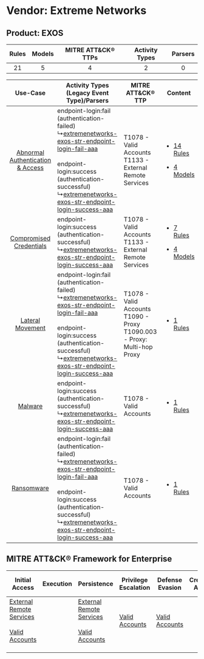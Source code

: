Vendor: Extreme Networks
========================
Product: EXOS
-------------
| Rules | Models | MITRE ATT&CK® TTPs | Activity Types | Parsers |
|:-----:|:------:|:------------------:|:--------------:|:-------:|
|  21   |   5    |         4          |       2        |    0    |

|    Use-Case    | Activity Types (Legacy Event Type)/Parsers    | MITRE ATT&CK® TTP    | Content    |
|:----:| ---- | ---- | ---- |
| [Abnormal Authentication & Access](../../../UseCases/uc_abnormal_authentication_&_access.md) |  endpoint-login:fail (authentication-failed)<br> ↳[extremenetworks-exos-str-endpoint-login-fail-aaa](Ps/pC_extremenetworksexosstrendpointloginfailaaa.md)<br><br> endpoint-login:success (authentication-successful)<br> ↳[extremenetworks-exos-str-endpoint-login-success-aaa](Ps/pC_extremenetworksexosstrendpointloginsuccessaaa.md)<br> | T1078 - Valid Accounts<br>T1133 - External Remote Services<br>    | [<ul><li>14 Rules</li></ul><ul><li>4 Models</li></ul>](RM/r_m_extreme_networks_exos_Abnormal_Authentication_&_Access.md) |
|          [Compromised Credentials](../../../UseCases/uc_compromised_credentials.md)          |  endpoint-login:success (authentication-successful)<br> ↳[extremenetworks-exos-str-endpoint-login-success-aaa](Ps/pC_extremenetworksexosstrendpointloginsuccessaaa.md)<br>    | T1078 - Valid Accounts<br>T1133 - External Remote Services<br>    | [<ul><li>7 Rules</li></ul><ul><li>4 Models</li></ul>](RM/r_m_extreme_networks_exos_Compromised_Credentials.md)    |
|    [Lateral Movement](../../../UseCases/uc_lateral_movement.md)    |  endpoint-login:fail (authentication-failed)<br> ↳[extremenetworks-exos-str-endpoint-login-fail-aaa](Ps/pC_extremenetworksexosstrendpointloginfailaaa.md)<br><br> endpoint-login:success (authentication-successful)<br> ↳[extremenetworks-exos-str-endpoint-login-success-aaa](Ps/pC_extremenetworksexosstrendpointloginsuccessaaa.md)<br> | T1078 - Valid Accounts<br>T1090 - Proxy<br>T1090.003 - Proxy: Multi-hop Proxy<br> | [<ul><li>1 Rules</li></ul>](RM/r_m_extreme_networks_exos_Lateral_Movement.md)    |
|    [Malware](../../../UseCases/uc_malware.md)    |  endpoint-login:success (authentication-successful)<br> ↳[extremenetworks-exos-str-endpoint-login-success-aaa](Ps/pC_extremenetworksexosstrendpointloginsuccessaaa.md)<br>    | T1078 - Valid Accounts<br>    | [<ul><li>1 Rules</li></ul>](RM/r_m_extreme_networks_exos_Malware.md)    |
|    [Ransomware](../../../UseCases/uc_ransomware.md)    |  endpoint-login:fail (authentication-failed)<br> ↳[extremenetworks-exos-str-endpoint-login-fail-aaa](Ps/pC_extremenetworksexosstrendpointloginfailaaa.md)<br><br> endpoint-login:success (authentication-successful)<br> ↳[extremenetworks-exos-str-endpoint-login-success-aaa](Ps/pC_extremenetworksexosstrendpointloginsuccessaaa.md)<br> | T1078 - Valid Accounts<br>    | [<ul><li>1 Rules</li></ul>](RM/r_m_extreme_networks_exos_Ransomware.md)    |

MITRE ATT&CK® Framework for Enterprise
--------------------------------------
| Initial Access                                                                                                                                   | Execution | Persistence                                                                                                                                      | Privilege Escalation                                                | Defense Evasion                                                     | Credential Access | Discovery | Lateral Movement | Collection | Command and Control                                                                                                                       | Exfiltration | Impact |
| ------------------------------------------------------------------------------------------------------------------------------------------------ | --------- | ------------------------------------------------------------------------------------------------------------------------------------------------ | ------------------------------------------------------------------- | ------------------------------------------------------------------- | ----------------- | --------- | ---------------- | ---------- | ----------------------------------------------------------------------------------------------------------------------------------------- | ------------ | ------ |
| [External Remote Services](https://attack.mitre.org/techniques/T1133)<br><br>[Valid Accounts](https://attack.mitre.org/techniques/T1078)<br><br> |           | [External Remote Services](https://attack.mitre.org/techniques/T1133)<br><br>[Valid Accounts](https://attack.mitre.org/techniques/T1078)<br><br> | [Valid Accounts](https://attack.mitre.org/techniques/T1078)<br><br> | [Valid Accounts](https://attack.mitre.org/techniques/T1078)<br><br> |                   |           |                  |            | [Proxy: Multi-hop Proxy](https://attack.mitre.org/techniques/T1090/003)<br><br>[Proxy](https://attack.mitre.org/techniques/T1090)<br><br> |              |        |